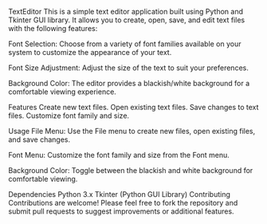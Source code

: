 TextEditor
This is a simple text editor application built using Python and Tkinter GUI library. It allows you to create, open, save, and edit text files with the following features:

Font Selection: Choose from a variety of font families available on your system to customize the appearance of your text.

Font Size Adjustment: Adjust the size of the text to suit your preferences.

Background Color: The editor provides a blackish/white background for a comfortable viewing experience.

Features
Create new text files.
Open existing text files.
Save changes to text files.
Customize font family and size.


Usage
File Menu: Use the File menu to create new files, open existing files, and save changes.

Font Menu: Customize the font family and size from the Font menu.

Background Color: Toggle between the blackish and white background for comfortable viewing.

Dependencies
Python 3.x
Tkinter (Python GUI Library)
Contributing
Contributions are welcome! Please feel free to fork the repository and submit pull requests to suggest improvements or additional features.


